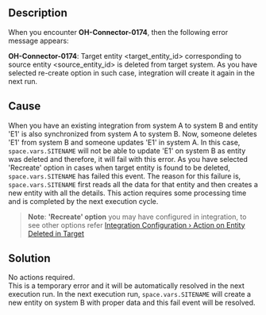## Description

When you encounter **OH-Connector-0174**, then the following error message appears:

**OH-Connector-0174**: Target entity &lt;target_entity_id&gt; corresponding to source entity &lt;source_entity_id&gt; is deleted from target system. As you have selected re-create option in such case, integration will create it again in the next run.

## Cause

When you have an existing integration from system A to system B and entity 'E1' is also synchronized from system A to system B. Now, someone deletes 'E1' from system B and someone updates 'E1' in system A. In this case, <code class="expression">space.vars.SITENAME</code> will not be able to update 'E1' on system B as entity was deleted and therefore, it will fail with this error. As you have selected 'Recreate' option in cases when target entity is found to be deleted, <code class="expression">space.vars.SITENAME</code> has failed this event. The reason for this failure is, <code class="expression">space.vars.SITENAME</code> first reads all the data for that entity and then creates a new entity with all the details. This action requires some processing time and is completed by the next execution cycle.

>**Note**: **'Recreate' option** you may have configured in integration, to see other options refer [Integration Configuration › Action on Entity Deleted in Target](../../../../integrate/integration-configuration.md#action-on-entity-deleted-in-target)

## Solution

No actions required.  
This is a temporary error and it will be automatically resolved in the next execution run. In the next execution run, <code class="expression">space.vars.SITENAME</code> will create a new entity on system B with proper data and this fail event will be resolved.

